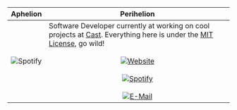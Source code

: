 Aphelion | Perihelion 
:-------------------------:|-------------------------
![Spotify](https://novatorem.vercel.app/api/spotify-playing)  | Software Developer currently at working on cool projects at [Cast](https://blacktrax.cast-soft.com/). Everything here is under the [MIT License](https://choosealicense.com/licenses/mit/), go wild!<br><br><center>[![Website](https://img.shields.io/badge/website-.dev-blue.svg)](https://novac.dev)<br><br>[![Spotify](https://img.shields.io/badge/spotify-omni-green.svg)](https://open.spotify.com/user/omnitenebris)<br><br>[![E-Mail](https://img.shields.io/badge/email-reveal-9cf.svg)](https://mailhide.io/e/5ck1H)</center>